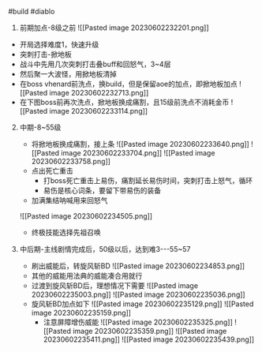 #build #diablo

1. 前期加点-8级之前
![[Pasted image 20230602232201.png]]
- 开局选择难度1，快速升级
- 突刺打击-掀地板
- 战斗中先用几次突刺打击叠buff和回怒气，3~4层
- 然后聚一大波怪，用掀地板清掉
- 在boss vhenard前洗点，换build，但是保留aoe的加点，即掀地板加点
	![[Pasted image 20230602232713.png]]
- 在下图boss前再次洗点，掀地板换成痛割，且15级前洗点不消耗金币
	![[Pasted image 20230602233114.png]]

2. 中期-8~55级
	- 将掀地板换成痛割，接上条
	![[Pasted image 20230602233640.png]]
	![[Pasted image 20230602233704.png]]
	![[Pasted image 20230602233758.png]]
	- 点出死亡重击
		- 打boss死亡重击上易伤，痛割延长易伤时间，突刺打击上怒气，循环
		- 易伤是核心词条，要留下带易伤的装备
	- 加满集结呐喊用来回怒气

	![[Pasted image 20230602234505.png]]
	- 终极技能选择先祖召唤

3. 中后期-主线剧情完成后，50级以后，达到难3---55~57
	- 刷出威能后，转旋风斩BD
	![[Pasted image 20230602234853.png]]
	- 其他的威能用法典的威能凑合用就行
	- 过渡到旋风斩BD后，理想情况下需要
	![[Pasted image 20230602235003.png]]
	![[Pasted image 20230602235036.png]]
	- 旋风斩BD加点如下
	![[Pasted image 20230602235129.png]]
	![[Pasted image 20230602235159.png]]
		- 注意屏障增伤威能
	![[Pasted image 20230602235325.png]]
	![[Pasted image 20230602235359.png]]
	![[Pasted image 20230602235411.png]]
	![[Pasted image 20230602235439.png]]